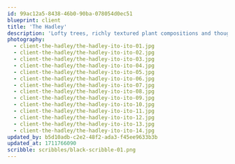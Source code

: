 ```yaml
---
id: 99ac12a5-8438-46b0-90ba-078054d0ec51
blueprint: client
title: 'The Hadley'
description: 'Lofty trees, richly textured plant compositions and thoughtfully appointed free-standing planters energize the communal areas at this high-end residential community in Mountain View. Harmonizing with custom wood millwork, antique tile and heritage textiles, plant life including ficus, dracaena and giant bird of paradise form natural surroundings of varying scale and texture.'
photography:
  - client-the-hadley/the-hadley-ito-ito-01.jpg
  - client-the-hadley/the-hadley-ito-ito-02.jpg
  - client-the-hadley/the-hadley-ito-ito-03.jpg
  - client-the-hadley/the-hadley-ito-ito-04.jpg
  - client-the-hadley/the-hadley-ito-ito-05.jpg
  - client-the-hadley/the-hadley-ito-ito-06.jpg
  - client-the-hadley/the-hadley-ito-ito-07.jpg
  - client-the-hadley/the-hadley-ito-ito-08.jpg
  - client-the-hadley/the-hadley-ito-ito-09.jpg
  - client-the-hadley/the-hadley-ito-ito-10.jpg
  - client-the-hadley/the-hadley-ito-ito-11.jpg
  - client-the-hadley/the-hadley-ito-ito-12.jpg
  - client-the-hadley/the-hadley-ito-ito-13.jpg
  - client-the-hadley/the-hadley-ito-ito-14.jpg
updated_by: b5d10adb-c2e2-48f2-ada3-f45ee9633b3b
updated_at: 1711766090
scribble: scribbles/black-scribble-01.png
---
```

